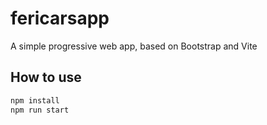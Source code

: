 # fericarsapp

A simple progressive web app, based on Bootstrap and Vite

## How to use

```sh
npm install
npm run start
```
